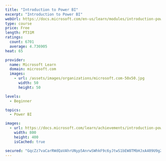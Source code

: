 ```yaml
---
title: "Introduction to Power BI"
excerpt: "Introduction to Power BI"
webUrl: https://docs.microsoft.com/en-us/learn/modules/introduction-power-bi/
type: course
price: Free
length: PT31M
ratings:
  count: 6701
  average: 4.736905
heat: 65

provider:
  name: Microsoft Learn
  domain: microsoft.com
  images:
    - url: /assets/images/organizations/microsoft.com-50x50.jpg
      width: 50
      height: 50

levels:
  - Beginner

topics:
  - Power BI

images:
  - url: https://docs.microsoft.com/learn/achievements/introduction-power-bi-social.png
    width: 800
    height: 400
    isCached: true

secured: "GqcZz7vaCarRWdQaVAhrUNyp5AnrwSWhkF9c6yJtwS1bEW8TMbHJxA409U9gZvTCwFQ7bisT04OJNGugnl/bytvHPg0ESfdizv1pO+jBodOsLpT/CFRWhe4FhSq0F6gmB4tah4h4osw4a64mJpu8UHRkGcStwWY3tY+WuHelZiKVP5iff5OAKQzmbuK0CCZMLCQC6Q/VPDCrP6+RM3ghSx/VFznkpkNKlQs/2aStUiiv0RbINqBjASghMuXGtT580xfsi6WdMue5D6O6iPZX+l/JmiiP2v66OqGhite5hMP1nQToXye2nVMZKWltGwS2N63mbU7qxKRHHB/NahX3IELMdDVB8ZhIb+2WCBx17fasmRTEAeadeaHV6RsAcf/g3j+j19yOYOKjdvVPReTxcy6YVHoy1R7zDkEV8MS3Oh8=;ubQDX8A0Z0S6Sya/7ebiYw=="
---
```


